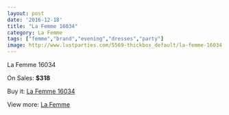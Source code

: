 ```yaml
---
layout: post
date: '2016-12-18'
title: "La Femme 16034"
category: La Femme
tags: ["femme","brand","evening","dresses","party"]
image: http://www.lustparties.com/5569-thickbox_default/la-femme-16034.jpg
---
```

La Femme 16034

On Sales: **$318**
<a href="https://www.lustparties.com/en/la-femme/1878-la-femme-16034.html"><amp-img layout="responsive" width="600" height="600" src="//www.lustparties.com/5569-thickbox_default/la-femme-16034.jpg" alt="La Femme 16034 0" /></a>
<a href="https://www.lustparties.com/en/la-femme/1878-la-femme-16034.html"><amp-img layout="responsive" width="600" height="600" src="//www.lustparties.com/5570-thickbox_default/la-femme-16034.jpg" alt="La Femme 16034 1" /></a>

Buy it: [La Femme 16034](https://www.lustparties.com/en/la-femme/1878-la-femme-16034.html "La Femme 16034")

View more: [La Femme](https://www.lustparties.com/en/4-la-femme "La Femme")